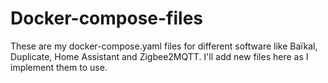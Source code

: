 # Docker-compose-files
These are my docker-compose.yaml files for different software like Baïkal, Duplicate, Home Assistant and Zigbee2MQTT.
I'll add new files here as I implement them to use.

